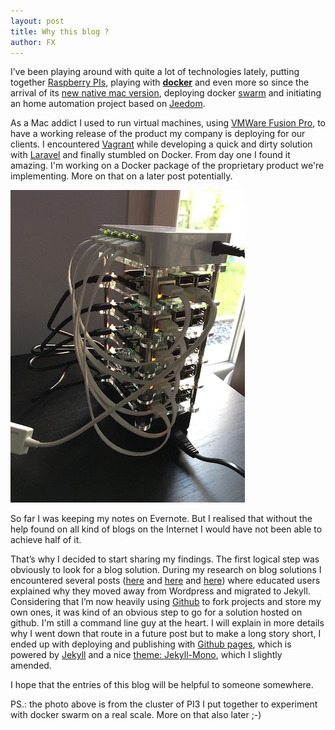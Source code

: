 ```yaml
---
layout: post
title: Why this blog ?
author: FX
---
```


I’ve been playing around with quite a lot of technologies lately, putting together [Raspberry PIs](https://en.wikipedia.org/wiki/Raspberry_Pi), playing with [**docker**](https://www.docker.com/) and even more so since the arrival of its [new native mac version](https://docs.docker.com/docker-for-mac/), deploying docker [swarm](https://docs.docker.com/swarm/) and initiating an home automation project based on [Jeedom](https://www.jeedom.com/site/fr/).

As a Mac addict I used to run virtual machines, using [VMWare Fusion Pro](https://www.vmware.com/products/fusion-pro.html), to have a working release of the product my company is deploying for our clients. I encountered [Vagrant](https://laravel.com/docs/5.3/homestead) while developing a quick and dirty solution with [Laravel](https://laravel.com/) and finally stumbled on Docker. From day one I found it amazing. I'm working on a Docker package of the proprietary product we're implementing. More on that on a later post potentially.

![PI cluster](/images/my-first-blog-post.jpg)

So far I was keeping my notes on Evernote. But I realised that without the help found on all kind of blogs on the Internet I would have not been able to achieve half of it.

That’s why I decided to start sharing my findings. The first logical step was obviously to look for a blog solution. During my research on blog solutions I encountered several posts ([here](http://blog.ixartz.com/my-experience-about-moving-from-Wordpress-to-Jekyll/) and [here](http://andybeger.com/2016/06/20/moving-from-wordpress-to-jekyll/) and [here](https://superdevresources.com/github-pages-jekyll/)) where educated users explained why they moved away from Wordpress and migrated to Jekyll. Considering that I’m now heavily using [Github](http://wwww.github.com) to fork projects and store my own ones, it was kind of an obvious step to go for a solution hosted on github. I'm still a command line guy at the heart. I will explain in more details why I went down that route in a future post but to make a long story short, I ended up with deploying and publishing with [Github pages](https://pages.github.com/), which is powered by [Jekyll](https://jekyllrb.com/) and a nice [theme: Jekyll-Mono](https://github.com/AkshayAgarwal007/Jekyll-Mono), which I slightly amended.

I hope that the entries of this blog will be helpful to someone somewhere.

PS.: the photo above is from the cluster of PI3 I put together to experiment with docker swarm on a real scale. More on that also later ;-)
